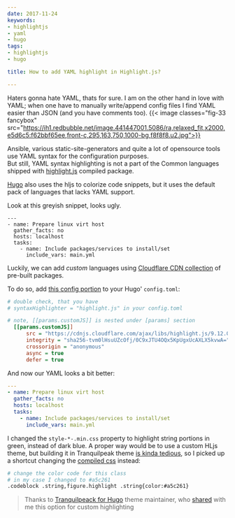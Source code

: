 ```yaml
---
date: 2017-11-24
keywords:
- highlightjs
- yaml
- hugo
tags:
- highlightjs
- hugo

title: How to add YAML highlight in Highlight.js?

---
```

<!--more-->

Haters gonna hate YAML, thats for sure. I am on the other hand in love with YAML; when one have to manually write/append config files I find YAML easier than JSON (and you have comments too).
{{< image classes="fig-33 fancybox" src="https://ih1.redbubble.net/image.441447001.5086/ra,relaxed_fit,x2000,e5d6c5:f62bbf65ee,front-c,295,163,750,1000-bg,f8f8f8.u2.jpg">}}

Ansible, various static-site-generators and quite a lot of opensource tools use YAML syntax for the configuration purposes.  
But still, YAML syntax highlighting is not a part of the Common languages shipped with [highlight.js](https://highlightjs.org/download/) compiled package.

[Hugo](https://netdevops.me/2017/setting-up-a-hugo-blog-with-gitlab-and-cloudflare/) also uses the hljs to colorize code snippets, but it uses the default pack of languages that lacks YAML support.

Look at this greyish snippet, looks ugly.
```plain
---
- name: Prepare linux virt host
  gather_facts: no
  hosts: localhost
  tasks:
    - name: Include packages/services to install/set
      include_vars: main.yml
```

Luckily, we can add _custom_ languages using [Cloudflare CDN collection](https://cdnjs.com/libraries/highlight.js/) of pre-built packages.

To do so, add [this config portion](https://gitlab.com/rdodin/netdevops.me/commit/d26866ee4b21f7ad8a590e466f92354487ace6ed) to your Hugo' `config.toml`:
```ini
# double check, that you have 
# syntaxHighlighter = "highlight.js" in your config.toml

# note, [[params.customJS]] is nested under [params] section
  [[params.customJS]]
      src = "https://cdnjs.cloudflare.com/ajax/libs/highlight.js/9.12.0/languages/yaml.min.js"
      integrity = "sha256-tvm0lHsuUZcOfj/0C9xJTU4OQx5KpUgxUcAXLX5kvwA="
      crossorigin = "anonymous"
      async = true
      defer = true
```
And now our YAML looks a bit better:
```yaml
---
- name: Prepare linux virt host
  gather_facts: no
  hosts: localhost
  tasks:
    - name: Include packages/services to install/set
      include_vars: main.yml
```

I changed the `style-*-.min.css` property to highlight string portions in green, instead of dark blue. A proper way would be to use a custom HLjs theme, but building it in Tranquilpeak theme [is kinda tedious](https://github.com/kakawait/hugo-tranquilpeak-theme/blob/master/docs/user.md#change-code-coloration-highlightjs-theme), so I picked up a shortcut changing the [compiled css](https://gitlab.com/rdodin/netdevops.me/blob/master/themes/hugo-tranquilpeak-theme/static/css/style-jsjn0006wyhpyzivf6yceb31gvpjatbcs3qzjvlumobfnugccvobqwxnnaj8.min.css) instead:
```bash
# change the color code for this class
# in my case I changed to #a5c261
.codeblock .string,figure.highlight .string{color:#a5c261}
```

> Thanks to [Tranquilpeack for Hugo](https://github.com/kakawait/hugo-tranquilpeak-theme) theme maintainer, who [shared](https://github.com/kakawait/hugo-tranquilpeak-theme/issues/186#issuecomment-346593802) with me this option for custom highlighting